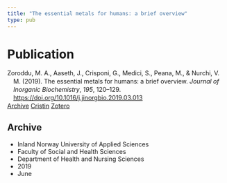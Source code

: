 ```yaml
---
title: "The essential metals for humans: a brief overview"
type: pub
---
```

<h1>Publication</h1>
<article id="csl-bib-container-KS98KAM8" class="csl-bib-container">
  <div class="csl-bib-body" style="line-height: 1.35; padding-left: 1em; text-indent:-1em;">
  <div class="csl-entry">Zoroddu, M. A., Aaseth, J., Crisponi, G., Medici, S., Peana, M., &amp; Nurchi, V. M. (2019). The essential metals for humans: a brief overview. <i>Journal of Inorganic Biochemistry</i>, <i>195</i>, 120&#x2013;129. <a href="https://doi.org/10.1016/j.jinorgbio.2019.03.013">https://doi.org/10.1016/j.jinorgbio.2019.03.013</a></div>
</div>
  <div class="csl-bib-buttons">
    <a href="#taxonomy-article-KS98KAM8" class="csl-bib-button">Archive</a>
    <a href="https://app.cristin.no/results/show.jsf?id=1703170" alt="Cristin URL" class="csl-bib-button">Cristin</a>
    <a href="http://zotero.org/groups/5022929/items/KS98KAM8" alt="Zotero URL" class="csl-bib-button">Zotero</a>
  </div>
  <div id="csl-bib-meta-container-KS98KAM8"></div>
</article>
<div id="csl-bib-meta-KS98KAM8" class="csl-bib-meta">
  <article id="taxonomy-article-KS98KAM8" class="taxonomy-article">
    <h1>Archive</h1>
    <ul>
      <li>Inland Norway University of Applied Sciences</li>
      <li>Faculty of Social and Health Sciences</li>
      <li>Department of Health and Nursing Sciences</li>
      <li>2019</li>
      <li>June</li>
    </ul>
  </article>
</div>
